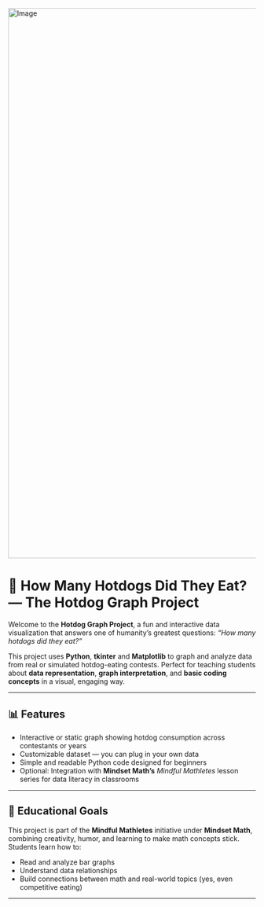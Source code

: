 <img width="1700" height="1120" alt="Image" src="https://github.com/user-attachments/assets/a7d9785e-b05e-4560-bf78-655f41b825a2" />

# 🌭 How Many Hotdogs Did They Eat? — The Hotdog Graph Project
Welcome to the **Hotdog Graph Project**, a fun and interactive data visualization that answers one of humanity’s greatest questions: *“How many hotdogs did they eat?”*  

This project uses **Python**, **tkinter** and **Matplotlib** to graph and analyze data from real or simulated hotdog-eating contests. Perfect for teaching students about **data representation**, **graph interpretation**, and **basic coding concepts** in a visual, engaging way.

---

## 📊 Features
- Interactive or static graph showing hotdog consumption across contestants or years  
- Customizable dataset — you can plug in your own data  
- Simple and readable Python code designed for beginners  
- Optional: Integration with **Mindset Math’s** *Mindful Mathletes* lesson series for data literacy in classrooms  

---

## 🧠 Educational Goals
This project is part of the **Mindful Mathletes** initiative under **Mindset Math**, combining creativity, humor, and learning to make math concepts stick.  
Students learn how to:
- Read and analyze bar graphs  
- Understand data relationships  
- Build connections between math and real-world topics (yes, even competitive eating)

---


